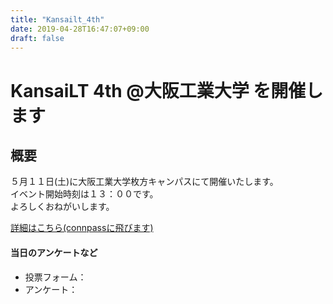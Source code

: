 ```yaml
---
title: "Kansailt_4th"
date: 2019-04-28T16:47:07+09:00
draft: false 
---
```

# KansaiLT 4th @大阪工業大学 を開催します  
  
  
## 概要  
５月１１日(土)に大阪工業大学枚方キャンパスにて開催いたします。  
イベント開始時刻は１３：００です。  
よろしくおねがいします。  

[詳細はこちら(connpassに飛びます)](https://connpass.com/event/123382/)

#### 当日のアンケートなど

- 投票フォーム：
- アンケート：


